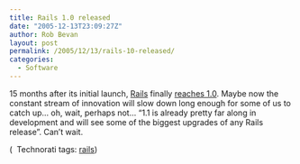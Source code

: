 ```yaml
---
title: Rails 1.0 released
date: "2005-12-13T23:09:27Z"
author: Rob Bevan
layout: post
permalink: /2005/12/13/rails-10-released/
categories:
  - Software
---
```

15 months after its initial launch, [Rails][1] finally [reaches 1.0][2]. Maybe now the constant stream of innovation will slow down long enough for some of us to catch up&#8230; oh, wait, perhaps not&#8230; &#8220;1.1 is already pretty far along in development and will see some of the biggest upgrades of any Rails release&#8221;. Can&#8217;t wait.

<p class="technorati-tags">
  (<img style="float: none; padding: 2px 2px 0 2px;"  src="http://robbevan.com/blog/wp-content/themes/robbevan/images/technorati-small.gif" alt="" /> Technorati tags: <a href="http://technorati.com/tag/rails" rel="tag">rails</a>)
</p>

 [1]: http://www.rubyonrails.com/
 [2]: http://weblog.rubyonrails.com/articles/2005/12/13/rails-1-0-party-like-its-one-oh-oh
